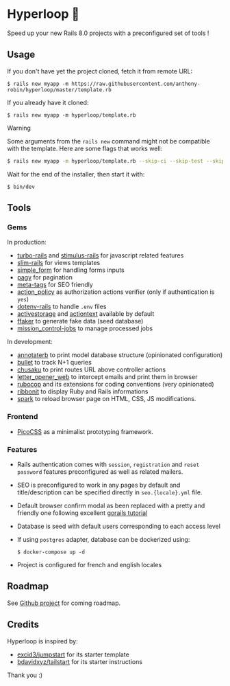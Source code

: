 # Hyperloop 🚄

Speed up your new Rails 8.0 projects with a preconfigured set of tools !

## Usage

If you don't have yet the project cloned, fetch it from remote URL:

```shell
$ rails new myapp -m https://raw.githubusercontent.com/anthony-robin/hyperloop/master/template.rb
```

If you already have it cloned:

```shell
$ rails new myapp -m hyperloop/template.rb
```

> [!WARNING]
> Some arguments from the `rails new` command might not be compatible with the template. Here are some flags that works well:
>
> ```bash
> $ rails new myapp -m hyperloop/template.rb --skip-ci --skip-test --skip-system-test --skip-brakeman --skip-active-storage --skip-action-text --skip-action-mailbox --skip-kamal --skip-git
> ```

Wait for the end of the installer, then start it with:

```shell
$ bin/dev
```

## Tools

### Gems

In production:

- [turbo-rails](https://github.com/hotwired/turbo-rails) and [stimulus-rails]() for javascript related features
- [slim-rails](https://github.com/slim-template/slim-rails) for views templates
- [simple_form](https://github.com/heartcombo/simple_form/) for handling forms inputs
- [pagy](https://github.com/ddnexus/pagy) for pagination
- [meta-tags](https://github.com/kpumuk/meta-tags) for SEO friendly
- [action_policy](https://github.com/palkan/action_policy) as authorization actions verifier (only if authentication is `yes`)
- [dotenv-rails](https://github.com/bkeepers/dotenv) to handle `.env` files
- [activestorage](https://github.com/rails/rails/tree/main/activestorage) and [actiontext](https://github.com/rails/rails/tree/main/actiontext) available by default
- [ffaker](https://github.com/ffaker/ffaker) to generate fake data (seed database)
- [mission_control-jobs](https://github.com/rails/mission_control-jobs) to manage processed jobs

In development:

- [annotaterb](https://github.com/drwl/annotaterb) to print model database structure (opinionated configuration)
- [bullet](https://github.com/flyerhzm/bullet) to track N+1 queries
- [chusaku](https://github.com/nshki/chusaku) to print routes URL above controller actions
- [letter_opener_web](https://github.com/fgrehm/letter_opener_web) to intercept emails and print them in browser
- [rubocop](https://github.com/rubocop/rubocop) and its extensions for coding conventions (very opinionated)
- [ribbonit](https://github.com/anthony-robin/ribbonit) to display Ruby and Rails informations
- [spark](https://github.com/hotwired/spark) to reload browser page on HTML, CSS, JS modifications.

### Frontend

- [PicoCSS](https://github.com/Yohn/PicoCSS) as a minimalist prototyping framework.

### Features

- Rails authentication comes with `session`, `registration` and `reset password` features preconfigured as well as related mailers.
- SEO is preconfigured to work in any pages by default and title/description can be specified directly in `seo.{locale}.yml` file.
- Default browser confirm modal as been replaced with a pretty and friendly one following excellent [gorails tutorial](https://gorails.com/episodes/custom-hotwire-turbo-confirm-modals)
- Database is seed with default users corresponding to each access level
- If using `postgres` adapter, database can be dockerized using:

  ```shell
  $ docker-compose up -d
  ```

- Project is configured for french and english locales

## Roadmap

See [Github project](https://github.com/users/anthony-robin/projects/2) for coming roadmap.

## Credits

Hyperloop is inspired by:

- [excid3/jumpstart](https://github.com/excid3/jumpstart) for its starter template
- [bdavidxyz/tailstart](https://github.com/bdavidxyz/tailstart) for its starter instructions

Thank you :)
